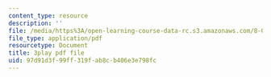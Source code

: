 ```yaml
---
content_type: resource
description: ''
file: /media/https%3A/open-learning-course-data-rc.s3.amazonaws.com/8-06-quantum-physics-iii-spring-2018/97d91d3f99ff319fab8cb406e3e798fc_5s6rUYpVYjg.pdf
file_type: application/pdf
resourcetype: Document
title: 3play pdf file
uid: 97d91d3f-99ff-319f-ab8c-b406e3e798fc
---
```

